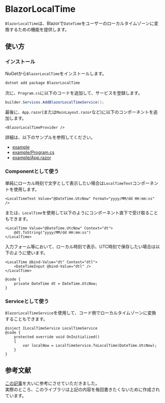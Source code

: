 ﻿# BlazorLocalTime

`BlazorLocalTime`は、Blazorで`DateTime`をユーザーのローカルタイムゾーンに変換するための機能を提供します。

## 使い方

### インストール
NuGetから`BlazorLocalTime`をインストールします。

```bash
dotnet add package BlazorLocalTime
```

次に、`Program.cs`に以下のコードを追加して、サービスを登録します。

```csharp
builder.Services.AddBlazorLocalTimeService();
```

最後に、`App.razor`(または`MainLayout.razor`など)に以下のコンポーネントを追加します。

```razor
<BlazorLocalTimeProvider />
```

詳細は、以下のサンプルを参照してください。
* [example]()
* [example/Program.cs]()
* [example/App.razor]()

### Componentとして使う

単純にローカル時刻で文字として表示したい場合は`LocalTimeText`コンポーネントを使用します。

```razor
<LocalTimeText Value="@DateTime.UtcNow" Format="yyyy/MM/dd HH:mm:ss" />
```

または、`LocalTime`を使用して以下のようにコンポーネント直下で受け取ることもできます。

```razor
<LocalTime Value="@DateTime.UtcNow" Context="dt">
    @dt.ToString("yyyy/MM/dd HH:mm:ss")
</LocalTime>
```

入力フォーム等において、ローカル時刻で表示、UTC時刻で保存したい場合は以下のように使います。

```razor
<LocalTime @bind-Value="dt" Context="dtl">
    <DateTimeInput @bind-Value="dtl" />
</LocalTime>

@code {
    private DateTime dt = DateTime.UtcNow;
}
```

### Serviceとして使う
`BlazorLocalTimeService`を使用して、コード側でローカルタイムゾーンに変換することもできます。

```razor
@inject ILocalTimeService LocalTimeService
@code {
    protected override void OnInitialized()
    {
        var localNow = LocalTimeService.ToLocalTime(DateTime.UtcNow);
    }
}
```


## 参考文献

[この記事](https://www.meziantou.net/convert-datetime-to-user-s-time-zone-with-server-side-blazor-time-provider.htm)を大いに参考にさせていただきました。  
実際のところ、このライブラリは上記の内容を毎回書きたくないために作成されています。